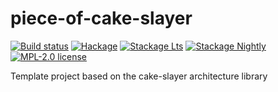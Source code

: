 # piece-of-cake-slayer

[![Build status](https://img.shields.io/travis/Holmusk/piece-of-cake-slayer.svg?logo=travis)](https://travis-ci.org/Holmusk/piece-of-cake-slayer)
[![Hackage](https://img.shields.io/hackage/v/piece-of-cake-slayer.svg?logo=haskell)](https://hackage.haskell.org/package/piece-of-cake-slayer)
[![Stackage Lts](http://stackage.org/package/piece-of-cake-slayer/badge/lts)](http://stackage.org/lts/package/piece-of-cake-slayer)
[![Stackage Nightly](http://stackage.org/package/piece-of-cake-slayer/badge/nightly)](http://stackage.org/nightly/package/piece-of-cake-slayer)
[![MPL-2.0 license](https://img.shields.io/badge/license-MPL--2.0-blue.svg)](LICENSE)

Template project based on the cake-slayer architecture library
